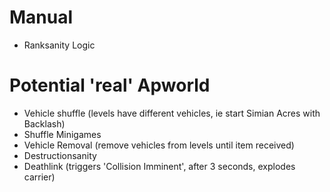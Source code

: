 # Manual

- Ranksanity Logic

# Potential 'real' Apworld
- Vehicle shuffle (levels have different vehicles, ie start Simian Acres with Backlash)
- Shuffle Minigames
- Vehicle Removal (remove vehicles from levels until item received)
- Destructionsanity
- Deathlink (triggers 'Collision Imminent', after 3 seconds, explodes carrier)
